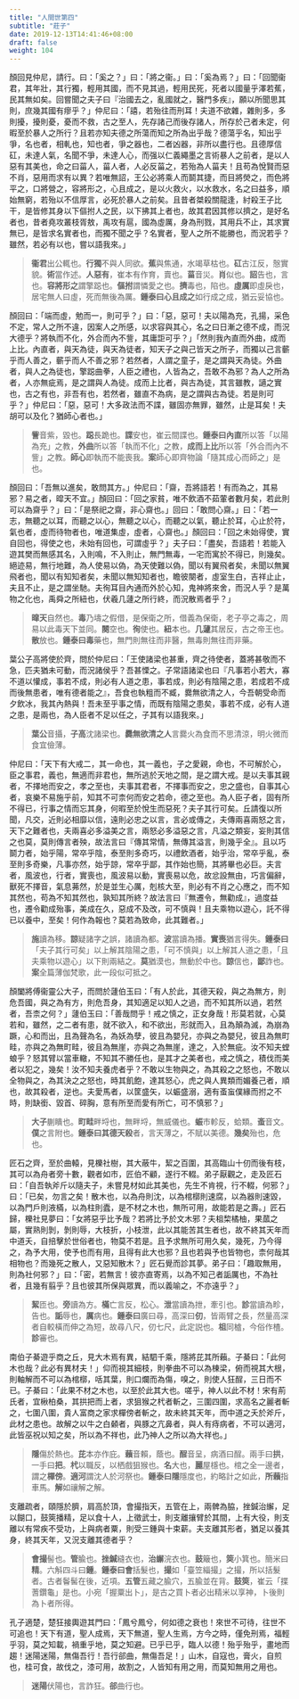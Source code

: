 ```yaml
---
title: "人間世第四"
subtitle: "莊子"
date: 2019-12-13T14:41:46+08:00
draft: false
weight: 104
---
```




顏回見仲尼，請行。曰：「<span class="text-muted">奚之？</span>」曰：「<span class="text-muted">將之衞。</span>」曰：「<span class="text-muted">奚為焉？</span>」曰：「<span class="text-muted">回聞衞君，其年壯，其行獨，輕用其國，而不見其過，輕用民死，死者以國量乎澤若蕉，民其無如矣。回嘗聞之夫子曰『治國去之，亂國就之，醫門多疾』，願以所聞思其則，庶幾其國有瘳乎？</span>」仲尼曰：「<span class="text-muted">譆，若殆往而刑耳！夫道不欲雜，雜則多，多則擾，擾則憂，憂而不救，古之至人，先存諸己而後存諸人，所存於己者未定，何暇至於暴人之所行？且若亦知夫德之所蕩而知之所為出乎哉？德蕩乎名，知出乎爭，名也者，相軋也，知也者，爭之器也，二者凶器，非所以盡行也。且德厚信矼，未達人氣，名聞不爭，未達人心，而强以仁義繩墨之言術暴人之前者，是以人惡有其美也，命之曰菑人，菑人者，人必反菑之，若殆為人菑夫！且苟為悅賢而惡不肖，惡用而求有以異？若唯無詔，王公必將乘人而鬬其捷，而目將熒之，而色將平之，口將營之，容將形之，心且成之，是以火救火，以水救水，名之曰益多，順始無窮，若殆以不信厚言，必死於暴人之前矣。且昔者桀殺關龍逢，紂殺王子比干，是皆修其身以下傴拊人之民，以下拂其上者也，故其君因其修以擠之，是好名者也，昔者堯攻叢枝胥敖，禹攻有扈，國為虛厲，身為刑戮，其用兵不止，其求實無已，是皆求名實者也，而獨不聞之乎？名實者，聖人之所不能勝也，而況若乎？雖然，若必有以也，嘗以語我來。</span>」

> **衞君**出公輒也。**行獨**不與人同欲。**蕉**與焦通，水竭草枯也。**矼**古江反，慤實貌。**術**當作述。**人惡有**，崔本有作育，賣也。**菑**音災。**肖**似也。**詔**告也，言也。**容將形之**謂擎跽也。**傴拊**謂憐愛之也。**擠**毒也，陷也。**虛厲**即虛戾也，居宅無人曰虛，死而無後為厲。<strong class="text-success">鍾泰曰</strong>**心且成之**如行成之成，猶云妥協也。



顏回曰：「<span class="text-muted">端而虛，勉而一，則可乎？</span>」曰：「<span class="text-muted">惡，惡可！夫以陽為充，孔揚，采色不定，常人之所不違，因案人之所感，以求容與其心，名之曰日漸之德不成，而況大德乎？將執而不化，外合而內不訾，其庸詎可乎？</span>」「<span class="text-muted">然則我內直而外曲，成而上比。內直者，與天為徒，與天為徒者，知天子之與己皆天之所子，而獨以己言蘄乎而人善之，蘄乎而人不善之邪？若然者，人謂之童子，是之謂與天為徒。外曲者，與人之為徒也，擎跽曲拳，人臣之禮也，人皆為之，吾敢不為邪？為人之所為者，人亦無疵焉，是之謂與人為徒。成而上比者，與古為徒，其言雖教，讁之實也，古之有也，非吾有也，若然者，雖直不為病，是之謂與古為徒。若是則可乎？</span>」仲尼曰：「<span class="text-muted">惡，惡可！大多政法而不諜，雖固亦無罪，雖然，止是耳矣！夫胡可以及化？猶師心者也。</span>」

> **訾**音紫，毀也。**跽**長跪也。**諜**安也，崔云間諜也。<strong class="text-success">鍾泰曰</strong>**內直**所以答「以陽為充」之教，**外曲**所以答「執而不化」之教，**成而上比**所以答「外合而內不訾」之教。**師心**即執而不能喪我。<strong class="text-success">案</strong>師心即齊物論「隨其成心而師之」是也。



顏回曰：「<span class="text-muted">吾無以進矣，敢問其方。</span>」仲尼曰：「<span class="text-muted">齋，吾將語若！有而為之，其易邪？易之者，暭天不宜。</span>」顏回曰：「<span class="text-muted">回之家貧，唯不飲酒不茹葷者數月矣，若此則可以為齋乎？</span>」曰：「<span class="text-muted">是祭祀之齋，非心齋也。</span>」回曰：「<span class="text-muted">敢問心齋。</span>」曰：「<span class="text-muted">若一志，無聽之以耳，而聽之以心，無聽之以心，而聽之以氣，聽止於耳，心止於符，氣也者，虛而待物者也，唯道集虛，虛者，心齋也。</span>」顏回曰：「<span class="text-muted">回之未始得使，實自回也，得使之也，未始有回也，可謂虛乎？</span>」夫子曰：「<span class="text-muted">盡矣，吾語若！若能入遊其樊而無感其名，入則鳴，不入則止，無門無毒，一宅而寓於不得已，則幾矣。絕迹易，無行地難，為人使易以偽，為天使難以偽，聞以有翼飛者矣，未聞以無翼飛者也，聞以有知知者矣，未聞以無知知者也，瞻彼闋者，虛室生白，吉祥止止，夫且不止，是之謂坐馳。夫徇耳目內通而外於心知，鬼神將來舍，而況人乎？是萬物之化也，禹舜之所紐也，伏羲几蘧之所行終，而況散焉者乎？</span>」

> **暭天**自然也。**毒**乃壔之假借，是保衛之所，借義為保衛，老子亭之毒之，周易以此毒天下並同。**闋**空也。**徇**使也。**紐**本也。**几蘧**其居反，古之帝王也。**散**放也。<strong class="text-success">鍾泰曰</strong>**毒**藥也，無門則無往而非醫，無毒則無往而非藥。



葉公子高將使於齊，問於仲尼曰：「<span class="text-muted">王使諸梁也甚重，齊之待使者，蓋將甚敬而不急，匹夫猶未可動，而況諸侯乎？吾甚慄之。子常語諸梁也曰『凡事若小若大，寡不道以懽成，事若不成，則必有人道之患，事若成，則必有陰陽之患，若成若不成而後無患者，唯有德者能之』，吾食也執粗而不臧，爨無欲清之人，今吾朝受命而夕飲冰，我其內熱與！吾未至乎事之情，而既有陰陽之患矣，事若不成，必有人道之患，是兩也，為人臣者不足以任之，子其有以語我來。</span>」

> **葉公**音攝，**子高**沈諸梁也。**爨無欲清之人**言爨火為食而不思清涼，明火微而食宜儉薄。



仲尼曰：「<span class="text-muted">天下有大戒二，其一命也，其一義也，子之愛親，命也，不可解於心，臣之事君，義也，無適而非君也，無所逃於天地之間，是之謂大戒。是以夫事其親者，不擇地而安之，孝之至也，夫事其君者，不擇事而安之，忠之盛也，自事其心者，哀樂不易施乎前，知其不可柰何而安之若命，德之至也。為人臣子者，固有所不得已，行事之情而忘其身，何暇至於悅生而惡死？夫子其行可矣。丘請復以所聞，凡交，近則必相靡以信，遠則必忠之以言，言必或傳之，夫傳兩喜兩怒之言，天下之難者也，夫兩喜必多溢美之言，兩怒必多溢惡之言，凡溢之類妄，妄則其信之也莫，莫則傳言者殃，故法言曰『傳其常情，無傳其溢言，則幾乎全』。且以巧鬬力者，始乎陽，常卒乎陰，泰至則多奇巧，以禮飲酒者，始乎治，常卒乎亂，泰至則多奇樂，凡事亦然，始乎諒，常卒乎鄙，其作始也簡，其將畢也必巨。夫言者，風波也，行者，實喪也，風波易以動，實喪易以危，故忿設無由，巧言偏辭，獸死不擇音，氣息茀然，於是並生心厲，剋核大至，則必有不肖之心應之，而不知其然也，苟為不知其然也，孰知其所終？故法言曰『無遷令，無勸成』，過度益也，遷令勸成殆事，美成在久，惡成不及改，可不慎與！且夫乘物以遊心，託不得已以養中，至矣！何作為報也？莫若為致命，此其難者。</span>」

> **施**讀為移。**諒**疑諸字之誤，諸讀為都。**波**當讀為播。**實喪**猶言得失。<strong class="text-success">鍾泰曰</strong>「夫子其行可矣」以上解其陰陽之患，「可不慎與」以上解其人道之患，「且夫乘物以遊心」以下則兩結之。**莫**猶漠也，無動於中也。**諒**信也，**鄙**詐也。<strong class="text-success">案</strong>全篇薄伽梵歌，此一段似可抵之。



顏闔將傅衞靈公大子，而問於蘧伯玉曰：「<span class="text-muted">有人於此，其德天殺，與之為無方，則危吾國，與之為有方，則危吾身，其知適足以知人之過，而不知其所以過，若然者，吾柰之何？</span>」蘧伯玉曰：「<span class="text-muted">善哉問乎！戒之慎之，正女身哉！形莫若就，心莫若和，雖然，之二者有患，就不欲入，和不欲出，形就而入，且為顛為滅，為崩為蹶，心和而出，且為聲為名，為妖為孽，彼且為嬰兒，亦與之為嬰兒，彼且為無町畦，亦與之為無町畦，彼且為無崖，亦與之為無崖，達之，入於無疵。汝不知夫螳蜋乎？怒其臂以當車轍，不知其不勝任也，是其才之美者也，戒之慎之，積伐而美者以犯之，幾矣！汝不知夫養虎者乎？不敢以生物與之，為其殺之之怒也，不敢以全物與之，為其決之之怒也，時其飢飽，達其怒心，虎之與人異類而媚養己者，順也，故其殺者，逆也。夫愛馬者，以筐盛矢，以蜄盛溺，適有蚉䖟僕緣而拊之不時，則缺銜、毀首、碎胸，意有所至而愛有所亡，可不慎邪？</span>」

> **大子**蒯瞶也。**町畦**畔埒也，無畔埒，無威儀也。**蜄**市軫反，蛤類。**蚉**音文。**僕**之言附也。<strong class="text-success">鍾泰曰</strong>**其德天殺**者，言天薄之，不賦以美德。**幾矣**殆也，危也。



匠石之齊，至於曲轅，見櫟社樹，其大蔽牛，絜之百圍，其高臨山十仞而後有枝，其可以為舟者旁十數，觀者如市，匠伯不顧，遂行不輟。弟子厭觀之，走及匠石曰：「<span class="text-muted">自吾執斧斤以隨夫子，未嘗見材如此其美也，先生不肯視，行不輟，何邪？</span>」曰：「<span class="text-muted">已矣，勿言之矣！散木也，以為舟則沈，以為棺槨則速腐，以為器則速毀，以為門戶則液樠，以為柱則蠹，是不材之木也，無所可用，故能若是之壽。</span>」匠石歸，櫟社見夢曰：「<span class="text-muted">女將惡乎比予哉？若將比予於文木邪？夫柤棃橘柚，果蓏之屬，實熟則剝，剝則辱，大枝折，小枝泄，此以其能苦其生者也，故不終其天年而中道夭，自掊擊於世俗者也，物莫不若是。且予求無所可用久矣，幾死，乃今得之，為予大用，使予也而有用，且得有此大也邪？且也若與予也皆物也，柰何哉其相物也？而幾死之散人，又惡知散木？</span>」匠石覺而診其夢。弟子曰：「<span class="text-muted">趣取無用，則為社何邪？</span>」曰：「<span class="text-muted">密，若無言！彼亦直寄焉，以為不知己者詬厲也，不為社者，且幾有翦乎？且也彼其所保與眾異，而以義喻之，不亦遠乎？</span>」

> **絜**匝也。**旁**讀為方。**樠**亡言反，松心。**泄**當讀為抴，牽引也。**診**當讀為畛，告也。**詬**辱也，**厲**病也。<strong class="text-success">鍾泰曰</strong>廣曰尋，高深曰**仞**，皆兩臂之長，然量高深者自較橫而伸之為短，故尋八尺，仞七尺，此定説也。**柤**同樝，今俗作楂。**診**審也。



南伯子綦遊乎商之丘，見大木焉有異，結駟千乘，隱將芘其所藾。子綦曰：「<span class="text-muted">此何木也哉？此必有異材夫！</span>」仰而視其細枝，則拳曲不可以為棟梁，俯而視其大根，則軸解而不可以為棺槨，咶其葉，則口爛而為傷，嗅之，則使人狂酲，三日而不已。子綦曰：「<span class="text-muted">此果不材之木也，以至於此其大也。嗟乎，神人以此不材！宋有荊氏者，宜楸柏桑，其拱把而上者，求狙猴之杙者斬之，三圍四圍，求高名之麗者斬之，七圍八圍，貴人富商之家求樿傍者斬之，故未終其天年，而中道之夭於斧斤，此材之患也。故解之以牛之白顙者，與豚之亢鼻者，與人有痔病者，不可以適河，此皆巫祝以知之矣，所以為不祥也，此乃神人之所以為大祥也。</span>」

> **隱**傷於熱也。**芘**本亦作庇。**藾**音賴，蔭也。**酲**音呈，病酒曰酲。兩手曰**拱**，一手曰**把**。**杙**以職反，以栖戲狙猴也。**名**大也，**麗**屋檼也。棺之全一邊者，謂之**樿傍**。**適河**謂沈人於河祭也。<strong class="text-success">鍾泰曰</strong>**隱**隱度也，約略計之如此，**所藾**指車馬。**解**如禳解之解。



支離疏者，頤隱於臍，肩高於頂，會撮指天，五管在上，兩髀為脇，挫鍼治繲，足以餬口，鼓筴播精，足以食十人，上徵武士，則支離攘臂於其間，上有大役，則支離以有常疾不受功，上與病者粟，則受三鍾與十束薪。夫支離其形者，猶足以養其身，終其天年，又況支離其德者乎？

> **會撮**髻也。**管**腧也。**挫鍼**縫衣也，**治繲**浣衣也。**鼓**簸也，**筴**小箕也。簡米曰**精**。六斛四斗曰**鍾**。<strong class="text-success">鍾泰曰</strong>**會**括髮也，**撮**如「臺笠緇撮」之撮，所以括髮者。古者鬠髺在後，近項。**五管**五藏之腧穴，五腧並在背。**鼓筴**，崔云「揲蓍鑽龜」是也。小宛「握粟出卜」，是古之買卜者必出精米以享神，卜後則為卜者所得。



孔子適楚，楚狂接輿遊其門曰：「<span class="text-muted">鳳兮鳳兮，何如德之衰也！來世不可待，往世不可追也！天下有道，聖人成焉，天下無道，聖人生焉，方今之時，僅免刑焉，福輕乎羽，莫之知載，禍重乎地，莫之知避。已乎已乎，臨人以德！殆乎殆乎，畫地而趨！迷陽迷陽，無傷吾行！吾行郤曲，無傷吾足！</span>」山木，自寇也，膏火，自煎也，桂可食，故伐之，漆可用，故割之，人皆知有用之用，而莫知無用之用也。

> **迷陽**伏陽也，言詐狂。**郤**曲行也。